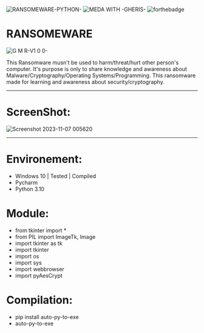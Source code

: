  ![RANSOMEWARE-PYTHON-](https://github.com/Gheris-579/RANSOMEWARE/assets/103877241/c6be4698-ec5b-4102-996f-69141bff6764) ![MEDA WITH -GHERIS-](https://github.com/Gheris-579/RANSOMEWARE/assets/103877241/8680eb64-f902-496d-8d48-1b4239340c40) ![forthebadge](https://forthebadge.com/images/badges/made-with-python.svg)    





<h1>RANSOMEWARE</h1>
 
  ![__G M R__-V1 0 0-](https://github.com/Gheris-579/RANSOMEWARE/assets/103877241/86d8d286-919c-4add-bd9c-8fbbe2bfe84f)

  <p> This Ransomware musn't be used to harm/threat/hurt other person's computer. It's purpose is only to share knowledge and awareness about Malware/Cryptography/Operating Systems/Programming. This ransomware made for learning and awareness about security/cryptography. </p>

<hr/>
<h1>ScreenShot: </h1>

![Screenshot 2023-11-07 005620](https://github.com/Gheris-579/RANSOMEWARE/assets/103877241/b4d0b829-ef36-4d8c-b371-132485150246)

  <hr/>
  <h1>Environement:</h1>
  <ul>
    <li>Windows 10 | Tested | Compiled</li>
    <li>Pycharm</li>
    <li>Python 3.10</li>
  </ul>

<h1>Module:</h1>
<ul>
  <li>from tkinter import *</li>
  <li>from PIL import ImageTk, Image</li>
  <li>import tkinter as tk</li>
  <li>import tkinter</li>
  <li>import os</li>
  <li>import sys</li>
  <li>import webbrowser</li>
  <li>import pyAesCrypt</li>
</ul>
<h1>Compilation:</h1>
<ul>
  <li>pip install auto-py-to-exe</li>
  <li>auto-py-to-exe</li>
</ul>
